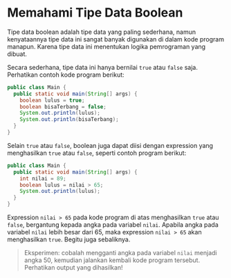 # Memahami Tipe Data Boolean

Tipe data boolean adalah tipe data yang paling sederhana, namun kenyataannya tipe data ini sangat banyak digunakan di dalam kode program manapun. Karena tipe data ini menentukan logika pemrograman yang dibuat. 

Secara sederhana, tipe data ini hanya bernilai `true` atau `false` saja. Perhatikan contoh kode program berikut:
  
```java
public class Main {
  public static void main(String[] args) {
    boolean lulus = true;
    boolean bisaTerbang = false;
    System.out.println(lulus);
    System.out.println(bisaTerbang);
  }
}
```

Selain `true` atau `false`, boolean juga dapat diisi dengan expression yang menghasilkan `true` atau `false`, seperti contoh program berikut:

```java
public class Main {
  public static void main(String[] args) {
    int nilai = 89;
    boolean lulus = nilai > 65;
    System.out.println(lulus);
  }
}
```

Expression `nilai > 65` pada kode program di atas menghasilkan `true` atau `false`, bergantung kepada angka pada variabel `nilai`. Apabila angka pada variabel `nilai` lebih besar dari 65, maka expression `nilai > 65` akan menghasilkan `true`. Begitu juga sebaliknya.

> Eksperimen: cobalah mengganti angka pada variabel `nilai` menjadi angka 50, kemudian jalankan kembali kode program tersebut. Perhatikan output yang dihasilkan!

